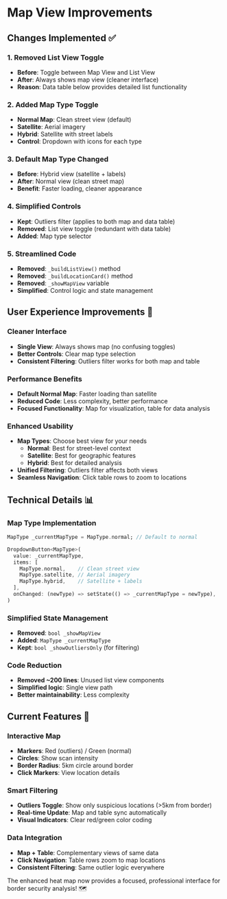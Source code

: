 # Map View Improvements

## Changes Implemented ✅

### 1. Removed List View Toggle
- **Before**: Toggle between Map View and List View
- **After**: Always shows map view (cleaner interface)
- **Reason**: Data table below provides detailed list functionality

### 2. Added Map Type Toggle
- **Normal Map**: Clean street view (default)
- **Satellite**: Aerial imagery
- **Hybrid**: Satellite with street labels
- **Control**: Dropdown with icons for each type

### 3. Default Map Type Changed
- **Before**: Hybrid view (satellite + labels)
- **After**: Normal view (clean street map)
- **Benefit**: Faster loading, cleaner appearance

### 4. Simplified Controls
- **Kept**: Outliers filter (applies to both map and data table)
- **Removed**: List view toggle (redundant with data table)
- **Added**: Map type selector

### 5. Streamlined Code
- **Removed**: `_buildListView()` method
- **Removed**: `_buildLocationCard()` method  
- **Removed**: `_showMapView` variable
- **Simplified**: Control logic and state management

## User Experience Improvements 🎯

### Cleaner Interface
- **Single View**: Always shows map (no confusing toggles)
- **Better Controls**: Clear map type selection
- **Consistent Filtering**: Outliers filter works for both map and table

### Performance Benefits
- **Default Normal Map**: Faster loading than satellite
- **Reduced Code**: Less complexity, better performance
- **Focused Functionality**: Map for visualization, table for data analysis

### Enhanced Usability
- **Map Types**: Choose best view for your needs
  - **Normal**: Best for street-level context
  - **Satellite**: Best for geographic features
  - **Hybrid**: Best for detailed analysis
- **Unified Filtering**: Outliers filter affects both views
- **Seamless Navigation**: Click table rows to zoom to locations

## Technical Details 📊

### Map Type Implementation
```dart
MapType _currentMapType = MapType.normal; // Default to normal

DropdownButton<MapType>(
  value: _currentMapType,
  items: [
    MapType.normal,    // Clean street view
    MapType.satellite, // Aerial imagery  
    MapType.hybrid,    // Satellite + labels
  ],
  onChanged: (newType) => setState(() => _currentMapType = newType),
)
```

### Simplified State Management
- **Removed**: `bool _showMapView`
- **Added**: `MapType _currentMapType`
- **Kept**: `bool _showOutliersOnly` (for filtering)

### Code Reduction
- **Removed ~200 lines**: Unused list view components
- **Simplified logic**: Single view path
- **Better maintainability**: Less complexity

## Current Features 🚀

### Interactive Map
- **Markers**: Red (outliers) / Green (normal)
- **Circles**: Show scan intensity
- **Border Radius**: 5km circle around border
- **Click Markers**: View location details

### Smart Filtering
- **Outliers Toggle**: Show only suspicious locations (>5km from border)
- **Real-time Update**: Map and table sync automatically
- **Visual Indicators**: Clear red/green color coding

### Data Integration
- **Map + Table**: Complementary views of same data
- **Click Navigation**: Table rows zoom to map locations
- **Consistent Filtering**: Same outlier logic everywhere

The enhanced heat map now provides a focused, professional interface for border security analysis! 🗺️
